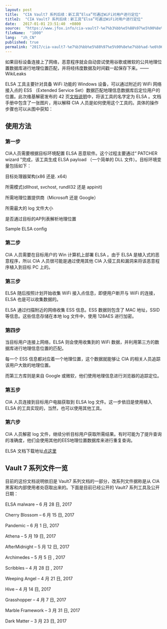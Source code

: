 ```yaml
---
layout: post
title:  "CIA Vault7 系列后续：新工具“Elsa”可通过WiFi对用户进行定位"
title2:  "CIA Vault7 系列后续：新工具“Elsa”可通过WiFi对用户进行定位"
date:   2017-01-01 23:51:40  +0800
source:  "https://www.jfox.info/cia-vault7-%e7%b3%bb%e5%88%97%e5%90%8e%e7%bb%ad-%e6%96%b0%e5%b7%a5%e5%85%b7-elsa-%e5%8f%af%e9%80%9a%e8%bf%87wifi%e5%af%b9%e7%94%a8%e6%88%b7%e8%bf%9b%e8%a1%8c%e5%ae%9a%e4%bd%8d.html"
fileName:  "1000"
lang:  "zh_CN"
published: true
permalink: "2017/cia-vault7-%e7%b3%bb%e5%88%97%e5%90%8e%e7%bb%ad-%e6%96%b0%e5%b7%a5%e5%85%b7-elsa-%e5%8f%af%e9%80%9a%e8%bf%87wifi%e5%af%b9%e7%94%a8%e6%88%b7%e8%bf%9b%e8%a1%8c%e5%ae%9a%e4%bd%8d.html"
---
```


如果目标设备连接上了网络，恶意程序就会自动尝试使用谷歌或微软的公共地理位置数据库进行地理位置匹配，并将经纬度数据及时间戳一起保存下来。—— WikiLeaks

ELSA 工具主要针对具备 WiFi 功能的 Windows 设备，可以通过附近的 WiFi 网络接入点的 ESS （Extended Service Set）数据匹配地理信息数据库后定位用户的位置。此次维基解密发布的 42 页[文档说明](https://www.jfox.info/go.php?url=https://wikileaks.org/vault7/document/Elsa_User_Manual/Elsa_User_Manual.pdf)中，将该工具的名字定为 ELSA 。文档手册中包含了一张图片，用以解释 CIA 人员是如何使用这个工具的。具体的操作步骤也可以从图中获知：

## 使用方法

### 第一步

CIA人员需要根据目标环境配置 ELSA 恶意软件。这个过程主要通过“ PATCHER wizard ”完成，该工具生成 ELSA payload （一个简单的 DLL 文件）。目标环境变量包括如下：

目标处理器架构(x86 还是. x64)

所需模式(dllhost, svchost, rundll32 还是 appinit)

所需地理位置提供商（Microsoft 还是 Google）

所需最大的 log 文件大小

是否通过目标的AP列表解析地理位置

Sample ELSA config

### 第二步

CIA 人员需要在目标用户的 Win 计算机上部署 ELSA 。由于 ELSA 是植入式的恶意程序，所以 CIA 人员很可能是通过使用其他 CIA 入侵工具和漏洞来将该恶意程序植入到目标 PC 上的。

### 第三步

ELSA 随后按照计划开始收集 WiFi 接入点信息，即便用户断开与 WiFi 的连接，ELSA 也是可以收集数据的。

ELSA 通过扫描附近的网络收集 ESS 信息。ESS 数据则包含了 MAC 地址，SSID 等信息。这些信息存储在本地 log 文件中，使用 128AES 进行加密。

### 第四步

当目标用户连接上网络，ELSA 则会使用收集到的 WiFi 数据，并利用第三方的数据库进行地理信息位置的匹配。

每一个 ESS 信息都对应着一个地理位置，这个数据就能够让 CIA 的相关人员追踪该用户大致的地理位置。

而第三方库则是来自 Google 或微软，他们使用地理信息进行浏览器的追踪定位。

### 第五步

CIA 人员连接到目标用户电脑获取到 ELSA log 文件。这一步依旧是使用植入 ELSA 的工具实现的，当然，也可以使用其他工具。

### 第六步

CIA 人员解密 log 文件，继续分析目标用户获取所需结果。有时可能为了提升查询的准确度，他们会使用其他的EES地理位置数据库来进行重复查询。

ELSA 文档下载地址[点这里](https://www.jfox.info/go.php?url=https://wikileaks.org/vault7/document/Elsa_User_Manual/Elsa_User_Manual.pdf)

## Vault 7 系列文件一览

目前的这份文档说明依旧是 Vault7 系列文档的一部分，改系列文件据称是从 CIA 黑客和内部使用者处窃取出来的。下面是目前已经公开的 Vault7 系列工具及公开日期：

ELSA malware – 6 月 28 日, 2017

Cherry Blossom – 6 月 15 日, 2017

Pandemic – 6 月 1 日, 2017

Athena – 5 月 19 日, 2017

AfterMidnight – 5 月 12 日, 2017

Archimedes – 5 月 5 日 , 2017

Scribbles – 4 月 28 日 , 2017

Weeping Angel – 4 月 21 日, 2017

Hive – 4 月 14 日, 2017

Grasshopper – 4 月 7 日, 2017

Marble Framework – 3 月 31 日, 2017

Dark Matter – 3 月 23 日, 2017
